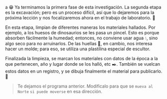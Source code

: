 <gs-toolbox toolbox-url="https://raw.githubusercontent.com/MumukiProject/mumuki-guia-gobstones-repeticion-condicional-kids/master/assets/toolbox.xml">
</gs-toolbox>

<gs-attire
  attire-url="https://raw.githubusercontent.com/MumukiProject/mumuki-guia-gobstones-repeticion-condicional-kids/master/assets/attires/config.json">
</gs-attire>

a :grin:
Ya terminamos la primera fase de esta investigación. La segunda etapa es la excavación; pero es un proceso difícil, así que lo dejaremos para la próxima lección y nos focalizaremos ahora en el trabajo de laboratorio.  :microscope:

En esta etapa, limpian de diferentes maneras los materiales hallados. Por ejemplo, a los huesos de dinosaurios se les pasa un pincel. Esto es porque absorben fácilmente la humedad; entonces, no conviene usar agua :droplet:, sino algo seco para no arruinarlos. De las huellas :paw_prints:, en cambio, nos interesa hacer un molde; para eso, se utiliza una plastilina especial de escultor. 

Finalizada la limpieza, se marcan los materiales con datos de la época a la que pertenecen, año y lugar donde se los halló, etc :black_nib:. También se vuelcan estos datos en un registro, y se dibuja finalmente el material para publicarlo. :newspaper: 

> Te dejamos el programa anterior. Modificalo para que se `mueva al Norte` `si puede moverse` en esa dirección. 